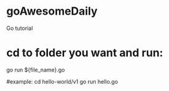 # goAwesomeDaily
Go tutorial

# cd to folder you want and run:
go run ${file_name}.go

#example:
cd hello-world/v1
go run hello.go
